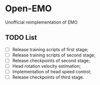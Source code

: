 # Open-EMO
Unofficial reimplementation of EMO

## TODO List
- [ ] Release training scripts of first stage;
- [ ] Release training scripts of second stage;
- [ ] Release checkpoints of second stage;
- [ ] Head rotation velocity estimation;
- [ ] Implementation of head speed control;
- [ ] Release checkpoints of third stage.
